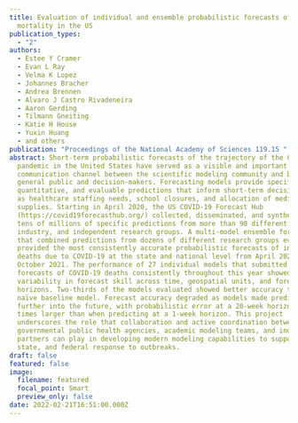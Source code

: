 ```yaml
---
title: Evaluation of individual and ensemble probabilistic forecasts of COVID-19
  mortality in the US
publication_types:
  - "2"
authors:
  - Estee Y Cramer
  - Evan L Ray
  - Velma K Lopez
  - Johannes Bracher
  - Andrea Brennen
  - Alvaro J Castro Rivadeneira
  - Aaron Gerding
  - Tilmann Gneiting
  - Katie H House
  - Yuxin Huang
  - and others
publication: "Proceedings of the National Academy of Sciences 119.15 "
abstract: Short-term probabilistic forecasts of the trajectory of the COVID-19
  pandemic in the United States have served as a visible and important
  communication channel between the scientific modeling community and both the
  general public and decision-makers. Forecasting models provide specific,
  quantitative, and evaluable predictions that inform short-term decisions such
  as healthcare staffing needs, school closures, and allocation of medical
  supplies. Starting in April 2020, the US COVID-19 Forecast Hub
  (https://covid19forecasthub.org/) collected, disseminated, and synthesized
  tens of millions of specific predictions from more than 90 different academic,
  industry, and independent research groups. A multi-model ensemble forecast
  that combined predictions from dozens of different research groups every week
  provided the most consistently accurate probabilistic forecasts of incident
  deaths due to COVID-19 at the state and national level from April 2020 through
  October 2021. The performance of 27 individual models that submitted complete
  forecasts of COVID-19 deaths consistently throughout this year showed high
  variability in forecast skill across time, geospatial units, and forecast
  horizons. Two-thirds of the models evaluated showed better accuracy than a
  naïve baseline model. Forecast accuracy degraded as models made predictions
  further into the future, with probabilistic error at a 20-week horizon 3-5
  times larger than when predicting at a 1-week horizon. This project
  underscores the role that collaboration and active coordination between
  governmental public health agencies, academic modeling teams, and industry
  partners can play in developing modern modeling capabilities to support local,
  state, and federal response to outbreaks.
draft: false
featured: false
image:
  filename: featured
  focal_point: Smart
  preview_only: false
date: 2022-02-21T16:51:00.000Z
---
```

